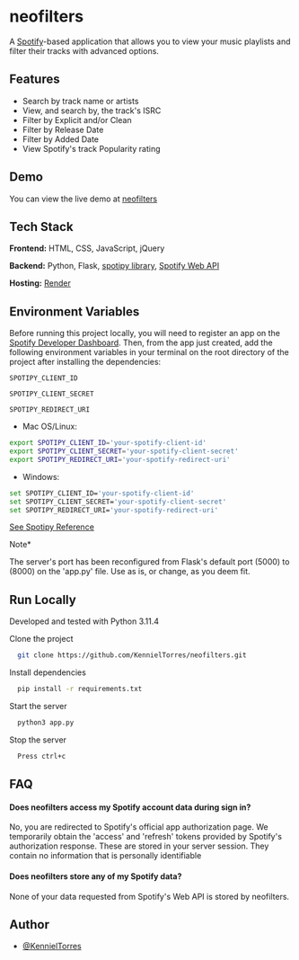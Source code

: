 
# neofilters

A [Spotify](https://www.spotify.com/)-based application that allows you to view your music playlists and filter their tracks with advanced options. 


## Features

- Search by track name or artists
- View, and search by, the track's ISRC
- Filter by Explicit and/or Clean
- Filter by Release Date
- Filter by Added Date
- View Spotify's track Popularity rating



## Demo

You can view the live demo at [neofilters](https://neofilters.onrender.com)
## Tech Stack

**Frontend:** HTML, CSS, JavaScript, jQuery

**Backend:** Python, Flask, [spotipy library](https://spotipy.readthedocs.io/), [Spotify Web API](https://developer.spotify.com/)

**Hosting:** [Render](https://www.render.com)

## Environment Variables

Before running this project locally, you will need to register an app on the [Spotify Developer Dashboard](https://developer.spotify.com/). Then, from the app just created, add the following environment variables in your terminal on the root directory of the project after installing the dependencies:

`SPOTIPY_CLIENT_ID`

`SPOTIPY_CLIENT_SECRET`

`SPOTIPY_REDIRECT_URI`

- Mac OS/Linux: 
```bash
export SPOTIPY_CLIENT_ID='your-spotify-client-id'
export SPOTIPY_CLIENT_SECRET='your-spotify-client-secret'
export SPOTIPY_REDIRECT_URI='your-spotify-redirect-uri'
```
- Windows: 
```bash
set SPOTIPY_CLIENT_ID='your-spotify-client-id'
set SPOTIPY_CLIENT_SECRET='your-spotify-client-secret'
set SPOTIPY_REDIRECT_URI='your-spotify-redirect-uri'
```

[See Spotipy Reference](https://spotipy.readthedocs.io/en/2.22.1/#authorization-code-flow)


Note* 

The server's port has been reconfigured from Flask's default port (5000) to (8000) on the 'app.py' file. Use as is, or change, as you deem fit.
## Run Locally
Developed and tested with Python 3.11.4

Clone the project

```bash
  git clone https://github.com/KennielTorres/neofilters.git
```

Install dependencies

```bash
  pip install -r requirements.txt
```

Start the server

```bash
  python3 app.py
```

Stop the server
```bash
  Press ctrl+c
```

## FAQ

#### Does neofilters access my Spotify account data during sign in?

No, you are redirected to Spotify's official app authorization page. We temporarily obtain the 'access' and 'refresh' tokens provided by Spotify's authorization response. These are stored in your server session. They contain no information that is personally identifiable 

#### Does neofilters store any of my Spotify data?

None of your data requested from Spotify's Web API is stored by neofilters.
## Author

- [@KennielTorres](https://www.github.com/KennielTorres)

